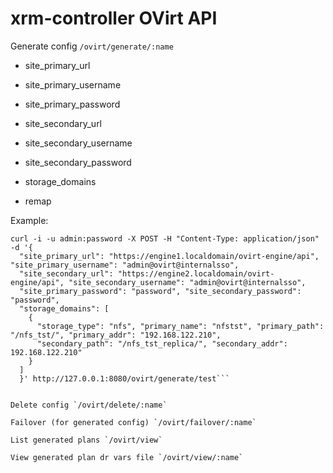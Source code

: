 # xrm-controller OVirt API

Generate config `/ovirt/generate/:name`

  - site_primary_url

  - site_primary_username
 
  - site_primary_password
 
  - site_secondary_url
 
  - site_secondary_username
 
  - site_secondary_password
 
  - storage_domains
  
  - remap 

Example:

```
curl -i -u admin:password -X POST -H "Content-Type: application/json" -d '{
  "site_primary_url": "https://engine1.localdomain/ovirt-engine/api", "site_primary_username": "admin@ovirt@internalsso", 
  "site_secondary_url": "https://engine2.localdomain/ovirt-engine/api", "site_secondary_username": "admin@ovirt@internalsso", 
  "site_primary_password": "password", "site_secondary_password": "password", 
  "storage_domains": [
    {
      "storage_type": "nfs", "primary_name": "nfstst", "primary_path": "/nfs_tst/", "primary_addr": "192.168.122.210",
      "secondary_path": "/nfs_tst_replica/", "secondary_addr": 192.168.122.210"
    }
  ]
  }' http://127.0.0.1:8080/ovirt/generate/test```


Delete config `/ovirt/delete/:name`

Failover (for generated config) `/ovirt/failover/:name`

List generated plans `/ovirt/view`

View generated plan dr vars file `/ovirt/view/:name`
